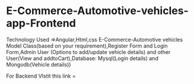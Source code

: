 
# E-Commerce-Automotive-vehicles-app-Frontend
Technology Used =>Angular,Html,css
E-Commerce-Automotive vehicles Model Class(based on your requirement),Register Form and Login Form,Admin User (Options to add/update vehicle details) and other User(View and addtoCart),Database: Mysql(Login details) and Mongodb(Vehicle details))

For Backend VIstit this link =
